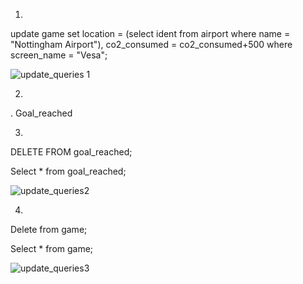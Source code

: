 1. 

update game set location = (select ident from airport where name = "Nottingham Airport"), 
co2_consumed = co2_consumed+500 where screen_name = "Vesa";




![update_queries 1](https://github.com/user-attachments/assets/25b8bb79-340f-49ac-9de4-6d9ac6508ab5)




2. 
. Goal_reached


3.


DELETE FROM goal_reached;

Select * from goal_reached;


![update_queries2](https://github.com/user-attachments/assets/f7df19b9-ad26-4818-a1e8-e4038280776c)




4.


Delete from game;

Select * from game; 




![update_queries3](https://github.com/user-attachments/assets/d0765a54-e560-453f-b4c1-dd8659af284b)


















